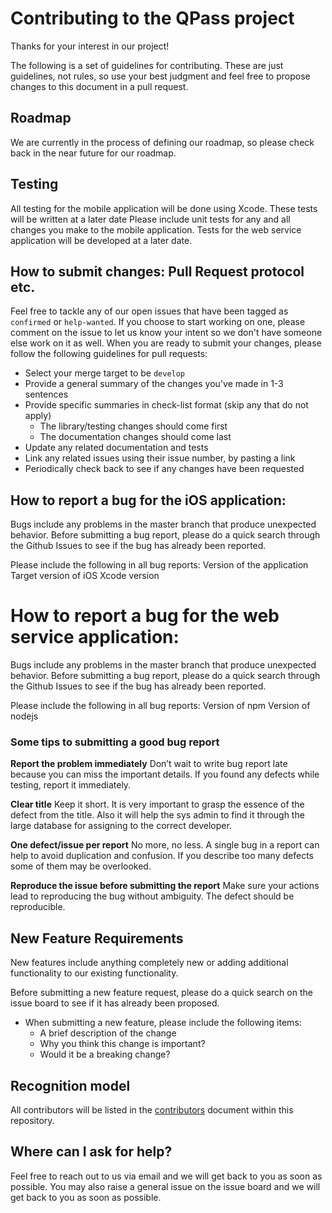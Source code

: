 # Contributing to the QPass project

Thanks for your interest in our project!

The following is a set of guidelines for contributing. These are just guidelines, not rules, so use your best judgment and feel free to propose changes to this document in a pull request.

## Roadmap
We are currently in the process of defining our roadmap, so please check back in the near future for our roadmap.

## Testing
All testing for the mobile application will be done using Xcode. These tests will be written at a later date Please include unit tests for any and all changes you make to the mobile application. Tests for the web service application will be developed at a later date.

## How to submit changes: Pull Request protocol etc.
Feel free to tackle any of our open issues that have been tagged as `confirmed` or `help-wanted`. If you choose to start working on one, please comment on the issue to let us know your intent so we don't have someone else work on it as well. When you are ready to submit your changes, please follow the following guidelines for pull requests:

- Select your merge target to be `develop`
- Provide a general summary of the changes you've made in 1-3 sentences
- Provide specific summaries in check-list format (skip any that do not apply)
    - The library/testing changes should come first
    - The documentation changes should come last
- Update any related documentation and tests
- Link any related issues using their issue number, by pasting a link
- Periodically check back to see if any changes have been requested


## How to report a bug for the iOS application:
Bugs include any problems in the master branch that produce unexpected behavior. Before submitting a bug report, please do a quick search through the Github Issues to see if the bug has already been reported.

Please include the following in all bug reports:
Version of the application
Target version of iOS
Xcode version


# How to report a bug for the web service application:
Bugs include any problems in the master branch that produce unexpected behavior. Before submitting a bug report, please do a quick search through the Github Issues to see if the bug has already been reported.

Please include the following in all bug reports:
Version of npm
Version of nodejs

### Some tips to submitting a good bug report
**Report the problem immediately**
Don’t wait to write bug report late because you can miss the important details. If you found any defects while testing, report it immediately.

**Clear title**
Keep it short. It is very important to grasp the essence of the defect from the title. Also it will help the sys admin to find it through the large database for assigning to the correct developer.

**One defect/issue per report**
No more, no less. A single bug in a report can help to avoid duplication and confusion. If you describe too many defects some of them may be overlooked.

**Reproduce the issue before submitting the report**
Make sure your actions lead to reproducing the bug without ambiguity. The defect should be reproducible.

## New Feature Requirements
New features include anything completely new or adding additional functionality to our existing functionality.

Before submitting a new feature request, please do a quick search on the issue board to see if it has already been proposed.

* When submitting a new feature, please include the following items:
	* A brief description of the change
	* Why you think this change is important?
	* Would it be a breaking change?

## Recognition model
All contributors will be listed in the [contributors](https://github.com/HackIllinoisDPass/dapp/blob/master/CONTRIBUTORS.md) document within this repository.

## Where can I ask for help?
Feel free to reach out to us via email and we will get back to you as soon as possible. You may also raise a general issue on the issue board and we will get back to you as soon as possible.
